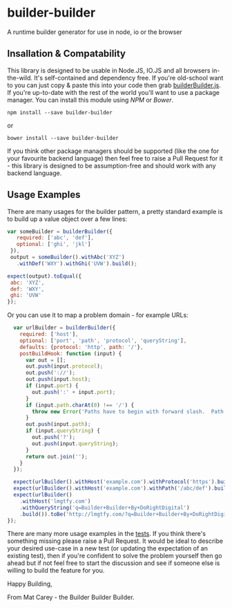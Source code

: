 # builder-builder
A runtime builder generator for use in node, io or the browser

## Insallation & Compatability

This library is designed to be usable in Node.JS, IO.JS and all browsers in-the-wild.  It's self-contained and dependency free.  If you're old-school want to you can just copy & paste this into your code then grab [builderBuilder.js](src/builderBuilder.js).  If you're up-to-date with the rest of the world you'll want to use a package manager.  You can install this module using *NPM* or *Bower*.

````shell
npm install --save builder-builder
````
or
````shell
bower install --save builder-builder
````

If you think other package managers should be supported (like the one for your favourite backend language) then feel free to raise a Pull Request for it - this library is designed to be assumption-free and should work with any backend language.

## Usage Examples

There are many usages for the builder pattern, a pretty standard example is to build up a value object over a few lines:

 ````javascript
var someBuilder = builderBuilder({
    required: ['abc', 'def'],
    optional: ['ghi', 'jkl']
  }),
  output = someBuilder().withAbc('XYZ')
    .withDef('WXY').withGhi('UVW').build();

expect(output).toEqual({
  abc: 'XYZ',
  def: 'WXY',
  ghi: 'UVW'
});
````

Or you can use it to map a problem domain - for example URLs:

````javascript
  var urlBuilder = builderBuilder({
    required: ['host'],
    optional: ['port', 'path', 'protocol', 'queryString'],
    defaults: {protocol: 'http', path: '/'},
    postBuildHook: function (input) {
      var out = [];
      out.push(input.protocol);
      out.push('://');
      out.push(input.host);
      if (input.port) {
        out.push(':' + input.port);
      }
      if (input.path.charAt(0) !== '/') {
        throw new Error('Paths have to begin with forward slash.  Path provdied was: ' + input.path);
      }
      out.push(input.path);
      if (input.queryString) {
        out.push('?');
        out.push(input.queryString);
      }
      return out.join('');
    }
  });

  expect(urlBuilder().withHost('example.com').withProtocol('https').build()).toBe('https://example.com/');
  expect(urlBuilder().withHost('example.com').withPath('/abc/def').build()).toBe('http://example.com/abc/def');
  expect(urlBuilder()
    .withHost('lmgtfy.com')
    .withQueryString('q=Builder+Builder+By+DoRightDigital')
    .build()).toBe('http://lmgtfy.com/?q=Builder+Builder+By+DoRightDigital');
});
 ````

There are many more usage examples in the [tests](specs).  If you think there's something missing please raise a
 Pull Request.  It would be ideal to describe your desired use-case in a new test (or updating the expectation of an
 existing test), then if you're confident to solve the problem yourself then go ahead but if not feel free to start the
 discussion and see if someone else is willing to build the feature for you.

Happy Building,

From Mat Carey - the Builder Builder Builder.
